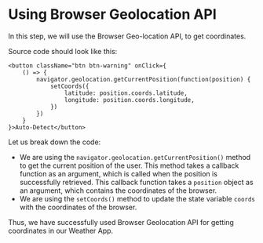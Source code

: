 # Using Browser Geolocation API

In this step, we will use the Browser Geo-location API, to get coordinates.

Source code should look like this:

```
<button className="btn btn-warning" onClick={
	() => {
		navigator.geolocation.getCurrentPosition(function(position) {
			setCoords({
				latitude: position.coords.latitude,
				longitude: position.coords.longitude,
			})
		})
	}
}>Auto-Detect</button>
```

Let us break down the code:

-   We are using the `navigator.geolocation.getCurrentPosition()` method to get the current position of the user. This method takes a callback function as an argument, which is called when the position is successfully retrieved. This callback function takes a `position` object as an argument, which contains the coordinates of the browser.
-   We are using the `setCoords()` method to update the state variable `coords` with the coordinates of the browser.

Thus, we have successfully used Browser Geolocation API for getting coordinates in our Weather App.

